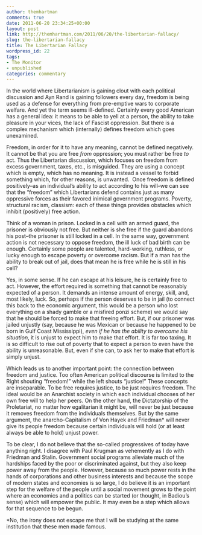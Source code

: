 ```yaml
---
author: themhartman
comments: true
date: 2011-06-20 23:34:25+00:00
layout: post
link: http://themhartman.com/2011/06/20/the-libertarian-fallacy/
slug: the-libertarian-fallacy
title: The Libertarian Fallacy
wordpress_id: 22
tags:
- The Monitor
- unpublished
categories: commentary
---
```


In the world where Libertarianism is gaining clout with each political discussion and Ayn Rand is gaining followers every day, freedom is being used as a defense for everything from pre-emptive wars to corporate welfare. And yet the term seems ill-defined. Certainly every good American has a general idea: it means to be able to yell at a person, the ability to take pleasure in your vices, the lack of Fascist oppression. But there is a complex mechanism which (internally) defines freedom which goes unexamined.

Freedom, in order for it to have any meaning, cannot be defined negatively. It cannot be that you are free _from_ oppression; you must rather be free _to_ act. Thus the Libertarian discussion, which focuses on freedom from excess government, taxes, etc., is misguided. They are using a concept which is empty, which has no meaning. It is instead a vessel to forbid something which, for other reasons, is unwanted.  Once freedom is defined positively–as an individual’s ability to act according to his will–we can see that the “freedom” which Libertarians defend contains just as many oppressive forces as their favored inimical government programs. Poverty, structural racism, classism: each of these things provides obstacles which inhibit (positively) free action.

Think of a woman in prison. Locked in a cell with an armed guard, the prisoner is obviously not free. But neither is she free if the guard abandons his post–the prisoner is still locked in a cell. In the same way, government action is not necessary to oppose freedom, the ill luck of bad birth can be enough. Certainly some people are talented, hard-working, ruthless, or lucky enough to escape poverty or overcome racism. But if a man has the ability to break out of jail, does that mean he is free while he is still in his cell?

Yes, in some sense. If he can escape at his leisure, he is certainly free to act. However, the effort required is something that cannot be reasonably expected of a person. It demands an intense amount of energy, skill, and, most likely, luck. So, perhaps if the person deserves to be in jail (to connect this back to the economic argument, this would be a person who lost everything on a shady gamble or a misfired ponzi scheme) we would say that he should be forced to make that freeing effort. But, if our prisoner was jailed unjustly (say, because he was Mexican or because he happened to be born in Gulf Coast Mississippi), _even if he has the ability to overcome his situation_, it is unjust to expect him to make that effort. It is far too taxing. It is so difficult to rise out of poverty that to expect a person to even have the ability is unreasonable. But, even if she can, to ask her to make that effort is simply unjust.

Which leads us to another important point: the connection between freedom and justice. Too often American political discourse is limited to the Right shouting “freedom!” while the left shouts “justice!” These concepts are inseparable. To be free requires justice, to be just requires freedom. The ideal would be an Anarchist society in which each individual chooses of her own free will to help her peers. On the other hand, the Dictatorship of the Proletariat, no matter how egalitarian it might be, will never be just because it removes freedom from the individuals themselves. But by the same argument, the anarcho-Capitalism of Von Hayek and Friedman* will never give its people freedom because certain individuals will hold (or at least always be able to hold) unjust power.

To be clear, I do not believe that the so-called progressives of today have anything right. I disagree with Paul Krugman as vehemently as I do with Friedman and Stalin. Government social programs alleviate much of the hardships faced by the poor or discriminated against, but they also keep power away from the people. However, because so much power rests in the hands of corporations and other business interests and because the scope of modern states and economies is so large, I do believe it is an important step for the welfare of the people until a social movement grows to the point where an economics and a politics can be started (or thought, in Badiou’s sense) which will empower the public. It may even be a step which allows for that sequence to be begun.

*No, the irony does not escape me that I will be studying at the same institution that these men made famous.
